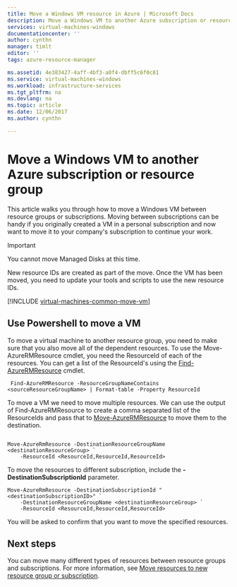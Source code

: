 ```yaml
---
title: Move a Windows VM resource in Azure | Microsoft Docs
description: Move a Windows VM to another Azure subscription or resource group in the Resource Manager deployment model.
services: virtual-machines-windows
documentationcenter: ''
author: cynthn
manager: timlt
editor: ''
tags: azure-resource-manager

ms.assetid: 4e383427-4aff-4bf3-a0f4-dbff5c6f0c81
ms.service: virtual-machines-windows
ms.workload: infrastructure-services
ms.tgt_pltfrm: na
ms.devlang: na
ms.topic: article
ms.date: 12/06/2017
ms.author: cynthn

---
```

# Move a Windows VM to another Azure subscription or resource group
This article walks you through how to move a Windows VM between resource groups or subscriptions. Moving between subscriptions can be handy if you originally created a VM in a personal subscription and now want to move it to your company's subscription to continue your work.

> [!IMPORTANT]
>You cannot move Managed Disks at this time. 
>
>New resource IDs are created as part of the move. Once the VM has been moved, you need to update your tools and scripts to use the new resource IDs. 
> 
> 

[!INCLUDE [virtual-machines-common-move-vm](../../../includes/virtual-machines-common-move-vm.md)]

## Use Powershell to move a VM

To move a virtual machine to another resource group, you need to make sure that you also move all of the dependent resources. To use the Move-AzureRMResource cmdlet, you need the ResourceId of each of the resources. You can get a list of the ResourceId's using the [Find-AzureRMResource](/powershell/module/azurerm.resources/find-azurermresource) cmdlet.

```azurepowershell-interactive
 Find-AzureRMResource -ResourceGroupNameContains <sourceResourceGroupName> | Format-table -Property ResourceId 
```

To move a VM we need to move multiple resources. We can use the output of Find-AzureRMResource to create a comma separated list of the ResourceIds and pass that to [Move-AzureRMResource](/powershell/module/azurerm.resources/move-azurermresource) to move them to the destination. 

```azurepowershell-interactive

Move-AzureRmResource -DestinationResourceGroupName <destinationResourceGroup> `
    -ResourceId <ResourceId,ResourceId,ResourceId>
```
	
To move the resources to different subscription, include the **-DestinationSubscriptionId** parameter. 

```azurepowershell-interactive
Move-AzureRmResource -DestinationSubscriptionId "<destinationSubscriptionID>" `
    -DestinationResourceGroupName <destinationResourceGroup> `
    -ResourceId <ResourceId,ResourceId,ResourceId>
```


You will be asked to confirm that you want to move the specified resources. 

## Next steps
You can move many different types of resources between resource groups and subscriptions. For more information, see [Move resources to new resource group or subscription](../../resource-group-move-resources.md).    

